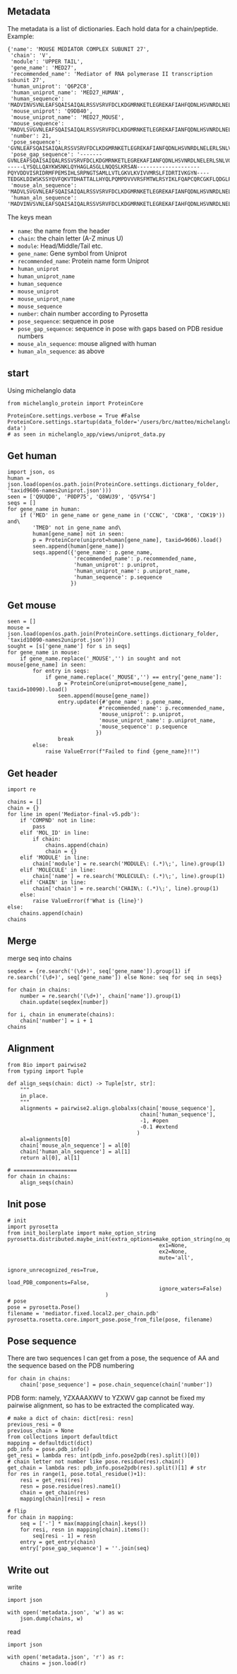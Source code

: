 ## Metadata

The metadata is a list of dictionaries. Each hold data for a chain/peptide.
Example:

    {'name': 'MOUSE MEDIATOR COMPLEX SUBUNIT 27',
     'chain': 'V',
     'module': 'UPPER TAIL',
     'gene_name': 'MED27',
     'recommended_name': 'Mediator of RNA polymerase II transcription subunit 27',
     'human_uniprot': 'Q6P2C8',
     'human_uniprot_name': 'MED27_HUMAN',
     'human_sequence': 'MADVINVSVNLEAFSQAISAIQALRSSVSRVFDCLKDGMRNKETLEGREKAFIAHFQDNLHSVNRDLNELERLSNLVGKPSENHPLHNSGLLSLDPVQDKTPLYSQLLQAYKWSNKLQYHAGLASGLLNQQSLKRSANQMGVSAKRRPKAQPTTLVLPPQYVDDVISRIDRMFPEMSIHLSRPNGTSAMLLVTLGKVLKVIVVMRSLFIDRTIVKGYNENVYTEDGKLDIWSKSNYQVFQKVTDHATTALLHYQLPQMPDVVVRSFMTWLRSYIKLFQAPCQRCGKFLQDGLPPTWRDFRTLEAFHDTCRQ',
     'mouse_uniprot': 'Q9DB40',
     'mouse_uniprot_name': 'MED27_MOUSE',
     'mouse_sequence': 'MADVLSVGVNLEAFSQAISAIQALRSSVSRVFDCLKDGMRNKETLEGREKAFIANFQDNLHSVNRDLNELERLSNLVGKPSENHPLHNSGLLSLDPVQDKTPLYSQLLQAYKWSNKLQYHAGLASGLLNQQSLKRSANQMGVSAKRRPKAQPTTLVLPPQYVDDVISRIDRMFPEMSIHLSRPNGTSAMLLVTLGKVLKVIVVMRSLFIDRTIVKGYNESVYTEDGKLDIWSKSSYQVFQKVTDHATTALLHYQLPQMPDVVVRSFMTWLRSYIKLFQAPCQRCGKFLQDGLPPTWRDFRTLEAFHDTCRQ',
     'number': 21,
     'pose_sequence': 'GVNLEAFSQAISAIQALRSSVSRVFDCLKDGMRNKETLEGREKAFIANFQDNLHSVNRDLNELERLSNLVGKPSENHPLHNSGLLSLDPLYSQLLQAYKWSNKLQYHAGLASGLLNQQSLKRSANPQYVDDVISRIDRMFPEMSIHLSRPNGTSAMLLVTLGKVLKVIVVMRSLFIDRTIVKGYNTEDGKLDIWSKSSYQVFQKVTDHATTALLHYQLPQMPDVVVRSFMTWLRSYIKLFQAPCQRCGKFLQDGLPPTWRDFRTLEA',
     'pose_gap_sequence': '-------GVNLEAFSQAISAIQALRSSVSRVFDCLKDGMRNKETLEGREKAFIANFQDNLHSVNRDLNELERLSNLVGKPSENHPLHNSGLLSLDP------LYSQLLQAYKWSNKLQYHAGLASGLLNQQSLKRSAN--------------------PQYVDDVISRIDRMFPEMSIHLSRPNGTSAMLLVTLGKVLKVIVVMRSLFIDRTIVKGYN----TEDGKLDIWSKSSYQVFQKVTDHATTALLHYQLPQMPDVVVRSFMTWLRSYIKLFQAPCQRCGKFLQDGLPPTWRDFRTLEA',
     'mouse_aln_sequence': 'MADVLSVGVNLEAFSQAISAIQALRSSVSRVFDCLKDGMRNKETLEGREKAFIANFQDNLHSVNRDLNELERLSNLVGKPSENHPLHNSGLLSLDPVQDKTPLYSQLLQAYKWSNKLQYHAGLASGLLNQQSLKRSANQMGVSAKRRPKAQPTTLVLPPQYVDDVISRIDRMFPEMSIHLSRPNGTSAMLLVTLGKVLKVIVVMRSLFIDRTIVKGYNESVYTEDGKLDIWSKSSYQVFQKVTDHATTALLHYQLPQMPDVVVRSFMTWLRSYIKLFQAPCQRCGKFLQDGLPPTWRDFRTLEAFHDTCRQ',
     'human_aln_sequence': 'MADVINVSVNLEAFSQAISAIQALRSSVSRVFDCLKDGMRNKETLEGREKAFIAHFQDNLHSVNRDLNELERLSNLVGKPSENHPLHNSGLLSLDPVQDKTPLYSQLLQAYKWSNKLQYHAGLASGLLNQQSLKRSANQMGVSAKRRPKAQPTTLVLPPQYVDDVISRIDRMFPEMSIHLSRPNGTSAMLLVTLGKVLKVIVVMRSLFIDRTIVKGYNENVYTEDGKLDIWSKSNYQVFQKVTDHATTALLHYQLPQMPDVVVRSFMTWLRSYIKLFQAPCQRCGKFLQDGLPPTWRDFRTLEAFHDTCRQ'}

The keys mean

* `name`: the name from the header
* `chain`: the chain letter (A-Z minus U)
* `module`: Head/Middle/Tail etc.
* `gene_name`: Gene symbol from Uniprot
* `recommended_name`: Protein name form Uniprot
* `human_uniprot`
* `human_uniprot_name`
* `human_sequence`
* `mouse_uniprot`
* `mouse_uniprot_name`
* `mouse_sequence`
* `number`: chain number according to Pyrosetta
* `pose_sequence`: sequence in pose
* `pose_gap_sequence`: sequence in pose with gaps based on PDB residue numbers
* `mouse_aln_sequence`: mouse aligned with human
* `human_aln_sequence`: as above

## start

Using michelanglo data

    from michelanglo_protein import ProteinCore
    
    ProteinCore.settings.verbose = True #False
    ProteinCore.settings.startup(data_folder='/users/brc/matteo/michelanglo/protein-data')
    # as seen in michelanglo_app/views/uniprot_data.py
    
## Get human
    
    import json, os
    human = json.load(open(os.path.join(ProteinCore.settings.dictionary_folder, 'taxid9606-names2uniprot.json')))
    seen = ['Q9UQD0', 'P0DP75', 'Q8WU39', 'Q5VYS4']
    seqs = []
    for gene_name in human:
        if ('MED' in gene_name or gene_name in ('CCNC', 'CDK8', 'CDK19')) and\
            'TMED' not in gene_name and\
            human[gene_name] not in seen:
            p = ProteinCore(uniprot=human[gene_name], taxid=9606).load()
            seen.append(human[gene_name])
            seqs.append({'gene_name': p.gene_name,
                         'recommended_name': p.recommended_name,
                         'human_uniprot': p.uniprot,
                         'human_uniprot_name': p.uniprot_name,
                         'human_sequence': p.sequence
                        })
             
## Get mouse
                        
    seen = []
    mouse = json.load(open(os.path.join(ProteinCore.settings.dictionary_folder, 'taxid10090-names2uniprot.json')))
    sought = [s['gene_name'] for s in seqs]
    for gene_name in mouse:
        if gene_name.replace('_MOUSE','') in sought and not mouse[gene_name] in seen:
            for entry in seqs:
                if gene_name.replace('_MOUSE','') == entry['gene_name']:
                    p = ProteinCore(uniprot=mouse[gene_name], taxid=10090).load()
                    seen.append(mouse[gene_name])
                    entry.update({#'gene_name': p.gene_name,
                                 #'recommended_name': p.recommended_name,
                                 'mouse_uniprot': p.uniprot,
                                 'mouse_uniprot_name': p.uniprot_name,
                                 'mouse_sequence': p.sequence
                                })
                    break
            else:
                raise ValueError(f"Failed to find {gene_name}!!")

## Get header

    import re
    
    chains = []
    chain = {}
    for line in open('Mediator-final-v5.pdb'):
        if 'COMPND' not in line:
            pass
        elif 'MOL_ID' in line:
            if chain:
                chains.append(chain)
                chain = {}
        elif 'MODULE' in line:
            chain['module'] = re.search('MODULE\: (.*)\;', line).group(1)
        elif 'MOLECULE' in line:
            chain['name'] = re.search('MOLECULE\: (.*)\;', line).group(1)
        elif 'CHAIN' in line:
            chain['chain'] = re.search('CHAIN\: (.*)\;', line).group(1)
        else:
            raise ValueError(f'What is {line}')
    else:
        chains.append(chain)
    chains
    
## Merge
merge seq into chains

    seqdex = {re.search('(\d+)', seq['gene_name']).group(1) if re.search('(\d+)', seq['gene_name']) else None: seq for seq in seqs}
    
    for chain in chains:
        number = re.search('(\d+)', chain['name']).group(1)
        chain.update(seqdex[number])
    
    for i, chain in enumerate(chains):
        chain['number'] = i + 1
    chains
    
## Alignment

    from Bio import pairwise2
    from typing import Tuple
    
    def align_seqs(chain: dict) -> Tuple[str, str]:
        """
        in place.
        """
        alignments = pairwise2.align.globalxs(chain['mouse_sequence'],
                                              chain['human_sequence'],
                                              -1, #open
                                              -0.1 #extend
                                             )
        al=alignments[0]
        chain['mouse_aln_sequence'] = al[0]
        chain['human_aln_sequence'] = al[1]
        return al[0], al[1]
    
    # ====================
    for chain in chains:
        align_seqs(chain)
    
## Init pose

    # init
    import pyrosetta
    from init_boilerplate import make_option_string
    pyrosetta.distributed.maybe_init(extra_options=make_option_string(no_optH=False,
                                                    ex1=None,
                                                    ex2=None,
                                                    mute='all',
                                                    ignore_unrecognized_res=True,
                                                    load_PDB_components=False,
                                                    ignore_waters=False)
                                   )
    # pose   
    pose = pyrosetta.Pose()
    filename = 'mediator.fixed.local2.per_chain.pdb'
    pyrosetta.rosetta.core.import_pose.pose_from_file(pose, filename)
    
## Pose sequence

There are two sequences I can get from a pose, the sequence of AA and the sequence based on the PDB numbering

    for chain in chains:
        chain['pose_sequence'] = pose.chain_sequence(chain['number'])
        
PDB form:
namely, YZXAAAXWV to YZXWV gap cannot be fixed my pairwise alignment, so has to be extracted the complicated way.

    # make a dict of chain: dict[resi: resn]
    previous_resi = 0
    previous_chain = None
    from collections import defaultdict
    mapping = defaultdict(dict)
    pdb_info = pose.pdb_info()
    get_resi = lambda res: int(pdb_info.pose2pdb(res).split()[0])
    # chain letter not number like pose.residue(res).chain()
    get_chain = lambda res: pdb_info.pose2pdb(res).split()[1] # str
    for res in range(1, pose.total_residue()+1):
        resi = get_resi(res)
        resn = pose.residue(res).name1()
        chain = get_chain(res) 
        mapping[chain][resi] = resn
        
    # flip
    for chain in mapping:
        seq = ['-'] * max(mapping[chain].keys())
        for resi, resn in mapping[chain].items():
            seq[resi - 1] = resn
        entry = get_entry(chain)
        entry['pose_gap_sequence'] = ''.join(seq)
        
## Write out
write

    import json
    
    with open('metadata.json', 'w') as w:
        json.dump(chains, w)
        
read
        
    import json
    
    with open('metadata.json', 'r') as r:
        chains = json.load(r)